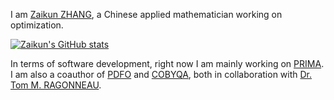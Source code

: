 I am [Zaikun ZHANG](https://www.zhangzk.net), a Chinese applied mathematician working on optimization.

[![Zaikun's GitHub stats](https://github-readme-stats.vercel.app/api?username=zaikunzhang&show_icons=true)](www.zhangzk.net)

In terms of software development, right now I am mainly working on [PRIMA](http://www.libprima.net).
I am also a coauthor of [PDFO](https://www.pdfo.net) and [COBYQA](http://www.cobyqa.com), both in
collaboration with [Dr. Tom M. RAGONNEAU](https://tomragonneau.com/).
